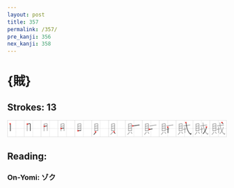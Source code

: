 ```yaml
---
layout: post
title: 357
permalink: /357/
pre_kanji: 356
nex_kanji: 358
---
```


# {賊}

## Strokes: 13

<div class="stroke"><img src="../images/E8B38A.png" /></div>

## Reading:

### On-Yomi: ゾク
